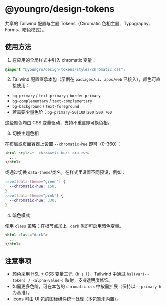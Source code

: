 # @youngro/design-tokens

共享的 Tailwind 配置与主题 Tokens（Chromatic 色相主题、Typography、Forms、暗色模式）。

## 使用方法

1. 在应用的全局样式中引入 chromatic 变量：

```css
@import "@youngro/design-tokens/styles/chromatic.css";
```

2. Tailwind 配置继承本包（示例在 `packages/ui`、`apps/web` 已接入），颜色可直接使用：

- `bg-primary` / `text-primary` / `border-primary`
- `bg-complementary` / `text-complementary`
- `bg-background` / `text-foreground`
- 若需要少量色阶：`bg-primary-50|100|200|500|700`

这些颜色均由 CSS 变量驱动，支持不重建即可换色相。

3. 切换主题色相

在布局或页面容器上设置 `--chromatic-hue` 即可（0–360）：

```html
<html style="--chromatic-hue: 240.25">
  ...
</html>
```

或通过切换 `data-theme`/类名，在样式里设置不同预设，例如：

```css
:root[data-theme="green"] {
  --chromatic-hue: 150;
}
:root[data-theme="pink"] {
  --chromatic-hue: 330;
}
```

4. 暗色模式

使用 `class` 策略：在根节点加上 `.dark` 类即可启用暗色变量。

```html
<html class="dark">
  ...
</html>
```

## 注意事项

- 颜色采用 HSL + CSS 变量三元（`h s l`），Tailwind 中通过 `hsl(var(--token) / <alpha-value>)` 映射，支持透明度修饰。
- 如需更多色阶，可在本包的 `chromatic.css` 中按需扩展（保持以 `--primary-h` 为基准）。
- Icons 可由 UI 包的图标组件统一处理（本包暂未内置）。
